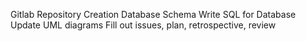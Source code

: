Gitlab Repository Creation 
Database Schema
Write SQL for Database
Update UML diagrams
Fill out issues, plan, retrospective, review